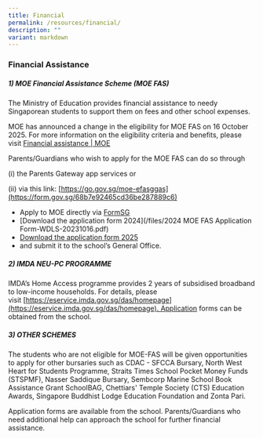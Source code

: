 ```yaml
---
title: Financial
permalink: /resources/financial/
description: ""
variant: markdown
---
```

### Financial Assistance

##### 1) MOE Financial Assistance Scheme (MOE FAS)

The Ministry of Education provides financial assistance to needy Singaporean students to support them on fees and other school expenses.

MOE has announced a change in the eligibility for MOE FAS on 16 October 2025. For more information on the eligibility criteria and benefits, please visit [Financial assistance | MOE](https://www.moe.gov.sg/financial-matters/financial-assistance)

Parents/Guardians who wish to apply for the MOE FAS can do so through

(i) the Parents Gateway app services or

(ii) via this link: [https://go.gov.sg/moe-efasggas](https://form.gov.sg/68b7e92465cd36be287889c6)

*   Apply to MOE directly via [FormSG](https://go.gov.sg/moe-efas)
*   [Download the application form 2024](/files/2024 MOE FAS Application Form-WDLS-20231016.pdf) 
*   [Download the application form 2025](/files/MOE_FAS_Application_Form_2025.pdf)
*   and submit it to the school’s General Office.
  
##### 2) IMDA NEU-PC PROGRAMME

IMDA’s Home Access programme provides 2 years of subsidised broadband to low-income households. For details, please visit [https://eservice.imda.gov.sg/das/homepage](https://eservice.imda.gov.sg/das/homepage). Application forms can be obtained from the school.

##### 3) OTHER SCHEMES

The students who are not eligible for MOE-FAS will be given opportunities to apply for other bursaries such as CDAC - SFCCA Bursary, North West Heart for Students Programme, Straits Times School Pocket Money Funds (STSPMF), Nasser Saddique Bursary, Sembcorp Marine School Book Assistance Grant SchoolBAG, Chettiars' Temple Society (CTS) Education Awards, Singapore Buddhist Lodge Education Foundation and Zonta Pari.

Application forms are available from the school. Parents/Guardians who need additional help can approach the school for further financial assistance.